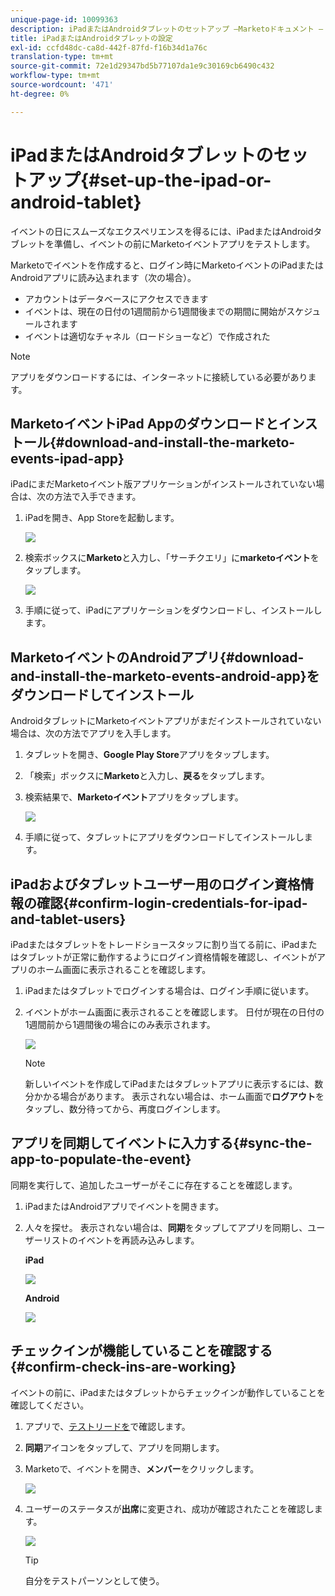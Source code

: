 ```yaml
---
unique-page-id: 10099363
description: iPadまたはAndroidタブレットのセットアップ —Marketoドキュメント — 製品ドキュメント
title: iPadまたはAndroidタブレットの設定
exl-id: ccfd48dc-ca8d-442f-87fd-f16b34d1a76c
translation-type: tm+mt
source-git-commit: 72e1d29347bd5b77107da1e9c30169cb6490c432
workflow-type: tm+mt
source-wordcount: '471'
ht-degree: 0%

---
```


# iPadまたはAndroidタブレットのセットアップ{#set-up-the-ipad-or-android-tablet}

イベントの日にスムーズなエクスペリエンスを得るには、iPadまたはAndroidタブレットを準備し、イベントの前にMarketoイベントアプリをテストします。

Marketoでイベントを作成すると、ログイン時にMarketoイベントのiPadまたはAndroidアプリに読み込まれます（次の場合）。

* アカウントはデータベースにアクセスできます
* イベントは、現在の日付の1週間前から1週間後までの期間に開始がスケジュールされます
* イベントは適切なチャネル（ロードショーなど）で作成された

>[!NOTE]
>
>アプリをダウンロードするには、インターネットに接続している必要があります。

## MarketoイベントiPad Appのダウンロードとインストール{#download-and-install-the-marketo-events-ipad-app}

iPadにまだMarketoイベント版アプリケーションがインストールされていない場合は、次の方法で入手できます。

1. iPadを開き、App Storeを起動します。

   ![](assets/image2016-4-14-15-3a52-3a19.png)

1. 検索ボックスに&#x200B;**Marketo**&#x200B;と入力し、「サーチクエリ」に&#x200B;**marketoイベント**&#x200B;をタップします。

   ![](assets/image2016-4-14-16-3a0-3a3.png)

1. 手順に従って、iPadにアプリケーションをダウンロードし、インストールします。

## MarketoイベントのAndroidアプリ{#download-and-install-the-marketo-events-android-app}をダウンロードしてインストール

AndroidタブレットにMarketoイベントアプリがまだインストールされていない場合は、次の方法でアプリを入手します。

1. タブレットを開き、**Google Play Store**&#x200B;アプリをタップします。
1. 「検索」ボックスに&#x200B;**Marketo**&#x200B;と入力し、**戻る**&#x200B;をタップします。
1. 検索結果で、**Marketoイベント**&#x200B;アプリをタップします。

   ![](assets/image2016-4-15-14-3a42-3a11.png)

1. 手順に従って、タブレットにアプリをダウンロードしてインストールします。

## iPadおよびタブレットユーザー用のログイン資格情報の確認{#confirm-login-credentials-for-ipad-and-tablet-users}

iPadまたはタブレットをトレードショースタッフに割り当てる前に、iPadまたはタブレットが正常に動作するようにログイン資格情報を確認し、イベントがアプリのホーム画面に表示されることを確認します。

1. iPadまたはタブレットでログインする場合は、ログイン手順に従います。
1. イベントがホーム画面に表示されることを確認します。 日付が現在の日付の1週間前から1週間後の場合にのみ表示されます。

   ![](assets/image2016-4-15-15-3a29-3a0.png)

   >[!NOTE]
   >
   >新しいイベントを作成してiPadまたはタブレットアプリに表示するには、数分かかる場合があります。 表示されない場合は、ホーム画面で&#x200B;**ログアウト**&#x200B;をタップし、数分待ってから、再度ログインします。

## アプリを同期してイベントに入力する{#sync-the-app-to-populate-the-event}

同期を実行して、追加したユーザーがそこに存在することを確認します。

1. iPadまたはAndroidアプリでイベントを開きます。
1. 人々を探せ。 表示されない場合は、**同期**&#x200B;をタップしてアプリを同期し、ユーザーリストのイベントを再読み込みします。

   **iPad**

   ![](assets/image2016-4-12-14-3a25-3a13.png)

   **Android**

   ![](assets/screenshot-2016-04-15-14-14-08-sync-button.png)

## チェックインが機能していることを確認する{#confirm-check-ins-are-working}

イベントの前に、iPadまたはタブレットからチェックインが動作していることを確認してください。

1. アプリで、[テストリードを](/help/marketo/product-docs/core-marketo-concepts/mobile-apps/event-check-in/check-people-into-your-event-from-your-tablet.md)で確認します。
1. **同期**&#x200B;アイコンをタップして、アプリを同期します。
1. Marketoで、イベントを開き、**メンバー**&#x200B;をクリックします。

   ![](assets/image2016-4-15-15-3a32-3a42.png)

1. ユーザーのステータスが&#x200B;**出席**&#x200B;に変更され、成功が確認されたことを確認します。

   ![](assets/image2016-4-18-14-3a11-3a36.png)

   >[!TIP]
   >
   >自分をテストパーソンとして使う。
